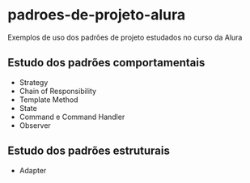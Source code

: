 # padroes-de-projeto-alura
Exemplos de uso dos padrões de projeto estudados no curso da Alura

## Estudo dos padrões comportamentais
- Strategy
- Chain of Responsibility
- Template Method
- State
- Command e Command Handler
- Observer

## Estudo dos padrões estruturais
- Adapter
